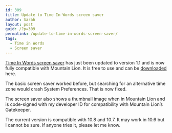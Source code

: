 ```yaml
---
id: 309
title: Update to Time In Words screen saver
author: Sarah
layout: post
guid: /?p=309
permalink: /update-to-time-in-words-screen-saver/
tags:
  - Time in Words
  - Screen saver
---
```

[Time In Words screen saver][1] has just been updated to version 1.1 and is now fully compatible with Mountain Lion. It is free to use and can be [downloaded][2] here.

The basic screen saver worked before, but searching for an alternative time zone would crash System Preferences. That is now fixed.

The screen saver also shows a thumbnail image when in Mountain Lion and is code-signed with my developer ID for compatibility with Mountain Lion&#8217;s Gatekeeper.

The current version is compatible with 10.8 and 10.7. It may work in 10.6 but I cannot be sure. If anyone tries it, please let me know.

 [1]: /time-in-words-screen-saver-for-mac/ "Time In Words Screen Saver for Mac"
 [2]: /screensaver/TimeInWords-ScreenSaver.zip